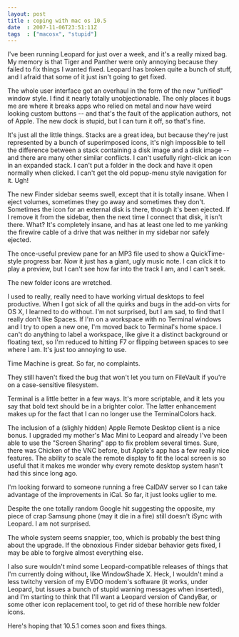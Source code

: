 ```yaml
---
layout: post
title : coping with mac os 10.5
date  : 2007-11-06T23:51:11Z
tags  : ["macosx", "stupid"]
---
```

I've been running Leopard for just over a week, and it's a really mixed bag. My memory is that Tiger and Panther were only annoying because they failed to fix things I wanted fixed.  Leopard has broken quite a bunch of stuff, and I afraid that some of it just isn't going to get fixed.

The whole user interface got an overhaul in the form of the new "unified" window style.  I find it nearly totally unobjectionable.  The only places it bugs me are where it breaks apps who relied on metal and now have weird looking custom buttons -- and that's the fault of the application authors, not of Apple.  The new dock is stupid, but I can turn it off, so that's fine.

It's just all the little things.  Stacks are a great idea, but because they're just represented by a bunch of superimposed icons, it's nigh impossible to tell the difference between a stack containing a disk image and a disk image -- and there are many other similar conflicts.  I can't usefully right-click an icon in an expanded stack.  I can't put a folder in the dock and have it open normally when clicked.  I can't get the old popup-menu style navigation for it. Ugh!

The new Finder sidebar seems swell, except that it is totally insane.  When I eject volumes, sometimes they go away and sometimes they don't.  Sometimes the icon for an external disk is there, though it's been ejected.  If I remove it from the sidebar, then the next time I connect that disk, it isn't there. What?  It's completely insane, and has at least one led to me yanking the firewire cable of a drive that was neither in my sidebar nor safely ejected.

The once-useful preview pane for an MP3 file used to show a QuickTime-style progress bar.  Now it just has a giant, ugly music note.  I can click it to play a preview, but I can't see how far into the track I am, and I can't seek.

The new folder icons are wretched.

I used to really, really need to have working virtual desktops to feel productive.  When I got sick of all the quirks and bugs in the add-on virts for OS X, I learned to do without.  I'm not surprised, but I am sad, to find that I really don't like Spaces.  If I'm on a workspace with no Terminal windows and I try to open a new one, I'm moved back to Terminal's home space.  I can't do anything to label a workspace, like give it a distinct background or floating text, so I'm reduced to hitting F7 or flipping between spaces to see where I am.  It's just too annoying to use.

Time Machine is great.  So far, no complaints.

They still haven't fixed the bug that won't let you turn on FileVault if you're on a case-sensitive filesystem.

Terminal is a little better in a few ways.  It's more scriptable, and it lets you say that bold text should be in a brighter color.  The latter enhancement makes up for the fact that I can no longer use the TerminalColors hack.

The inclusion of a (slighly hidden) Apple Remote Desktop client is a nice bonus.  I upgraded my mother's Mac Mini to Leopard and already I've been able to use the "Screen Sharing" app to fix problem several times.  Sure, there was Chicken of the VNC before, but Apple's app has a few really nice features.  The ability to scale the remote display to fit the local screen is so useful that it makes me wonder why every remote desktop system hasn't had this since long ago.

I'm looking forward to someone running a free CalDAV server so I can take advantage of the improvements in iCal.  So far, it just looks uglier to me.

Despite the one totally random Google hit suggesting the opposite, my piece of crap Samsung phone (may it die in a fire) still doesn't iSync with Leopard.  I am not surprised.

The whole system seems snappier, too, which is probably the best thing about the upgrade.  If the obnoxious Finder sidebar behavior gets fixed, I may be able to forgive almost everything else.

I also sure wouldn't mind some Leopard-compatible releases of things that I'm currently doing without, like WindowShade X.  Heck, I wouldn't mind a less twitchy version of my EVDO modem's software (it works, under Leopard, but issues a bunch of stupid warning messages when inserted), and I'm starting to think that I'll want a Leopard version of CandyBar, or some other icon replacement tool, to get rid of these horrible new folder icons.

Here's hoping that 10.5.1 comes soon and fixes things. 
